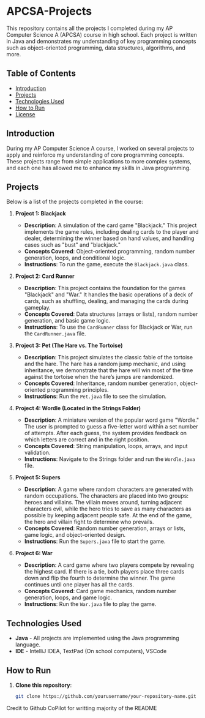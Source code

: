 # APCSA-Projects

This repository contains all the projects I completed during my AP Computer Science A (APCSA) course in high school. Each project is written in Java and demonstrates my understanding of key programming concepts such as object-oriented programming, data structures, algorithms, and more.

## Table of Contents
- [Introduction](#introduction)
- [Projects](#projects)
- [Technologies Used](#technologies-used)
- [How to Run](#how-to-run)
- [License](#license)

## Introduction

During my AP Computer Science A course, I worked on several projects to apply and reinforce my understanding of core programming concepts. These projects range from simple applications to more complex systems, and each one has allowed me to enhance my skills in Java programming.

## Projects

Below is a list of the projects completed in the course:

1. **Project 1: Blackjack**
   - **Description**: A simulation of the card game "Blackjack." This project implements the game rules, including dealing cards to the player and dealer, determining the winner based on hand values, and handling cases such as "bust" and "blackjack."
   - **Concepts Covered**: Object-oriented programming, random number generation, loops, and conditional logic.
   - **Instructions**: To run the game, execute the `Blackjack.java` class.

2. **Project 2: Card Runner**
   - **Description**: This project contains the foundation for the games "Blackjack" and "War." It handles the basic operations of a deck of cards, such as shuffling, dealing, and managing the cards during gameplay.
   - **Concepts Covered**: Data structures (arrays or lists), random number generation, and basic game logic.
   - **Instructions**: To use the `CardRunner` class for Blackjack or War, run the `CardRunner.java` file.

3. **Project 3: Pet (The Hare vs. The Tortoise)**
   - **Description**: This project simulates the classic fable of the tortoise and the hare. The hare has a random jump mechanic, and using inheritance, we demonstrate that the hare will win most of the time against the tortoise when the hare’s jumps are randomized.
   - **Concepts Covered**: Inheritance, random number generation, object-oriented programming principles.
   - **Instructions**: Run the `Pet.java` file to see the simulation.

4. **Project 4: Wordle (Located in the Strings Folder)**
   - **Description**: A miniature version of the popular word game "Wordle." The user is prompted to guess a five-letter word within a set number of attempts. After each guess, the system provides feedback on which letters are correct and in the right position.
   - **Concepts Covered**: String manipulation, loops, arrays, and input validation.
   - **Instructions**: Navigate to the Strings folder and run the `Wordle.java` file.

5. **Project 5: Supers**
   - **Description**: A game where random characters are generated with random occupations. The characters are placed into two groups: heroes and villains. The villain moves around, turning adjacent characters evil, while the hero tries to save as many characters as possible by keeping adjacent people safe. At the end of the game, the hero and villain fight to determine who prevails.
   - **Concepts Covered**: Random number generation, arrays or lists, game logic, and object-oriented design.
   - **Instructions**: Run the `Supers.java` file to start the game.

6. **Project 6: War**
   - **Description**: A card game where two players compete by revealing the highest card. If there is a tie, both players place three cards down and flip the fourth to determine the winner. The game continues until one player has all the cards.
   - **Concepts Covered**: Card game mechanics, random number generation, loops, and game logic.
   - **Instructions**: Run the `War.java` file to play the game.

## Technologies Used

- **Java** - All projects are implemented using the Java programming language.
- **IDE** - IntelliJ IDEA, TextPad (On school computers), VSCode

## How to Run

1. **Clone this repository**:
   ```bash
   git clone https://github.com/yourusername/your-repository-name.git

  Credit to Github CoPilot for writting majority of the README

